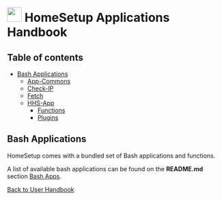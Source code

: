 # <img src="https://iili.io/HvtxC1S.png"  width="34" height="34"> HomeSetup Applications Handbook

## Table of contents

<!-- toc -->
- [Bash Applications](#bash-applications)
  * [App-Commons](applications/bash/app-commons.md#application-commons)
  * [Check-IP](applications/bash/check-ip.md#check-ip-application)
  * [Fetch](applications/bash/fetch.md#fetch-application)
  * [HHS-App](applications/bash/hhs-app.md#homesetup-application)
    + [Functions](applications/bash/hhs-app.md#functions)
    + [Plugins](applications/bash/hhs-app.md#plug-ins)
<!-- tocstop -->

## Bash Applications

HomeSetup comes with a bundled set of Bash applications and functions.

A list of available bash applications can be found on the **README.md** 
section [Bash Apps](../../USAGE.md#applications).

[Back to User Handbook](../USER_HANDBOOK.md)
